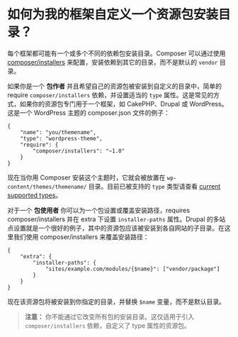 # 如何为我的框架自定义一个资源包安装目录？

每个框架都可能有一个或多个不同的依赖包安装目录。Composer 可以通过使用 [composer/installers](https://github.com/composer/installers) 来配置，安装依赖到其它的目录，而不是默认的 `vendor` 目录。

如果你是一个 **包作者** 并且希望自己的资源包被安装到自定义的目录中，简单的 require `composer/installers` 依赖，并设置适当的 `type` 属性。这是常见的方式，如果你的资源包专门用于一个框架，如 CakePHP、Drupal 或 WordPress。这是一个 WordPress 主题的 composer.json 文件的例子：

    {
        "name": "you/themename",
        "type": "wordpress-theme",
        "require": {
            "composer/installers": "~1.0"
        }
    }

现在当你用 Composer 安装这个主题时，它就会被放置在 `wp-content/themes/themename/` 目录。目前已被支持的 `type` 类型请查看 [current supported types](https://github.com/composer/installers#current-supported-types)。

对于一个 **包使用者** 你可以为一个包设置或覆盖安装路径，requires composer/installers 并在 extra 下设置 `installer-paths` 属性。Drupal 的多站点设置就是一个很好的例子，其中的资源包应该被安装到各自网站的子目录。在这里我们使用 composer/installers 来覆盖安装路径：

    {
        "extra": {
            "installer-paths": {
                "sites/example.com/modules/{$name}": ["vendor/package"]
            }
        }
    }

现在该资源包将被安装到你指定的目录，并替换 `$name` 变量，而不是默认目录。

> **注意：** 你不能通过它改变所有包的安装目录。这仅适用于引入 `composer/installers` 依赖，自定义了 type 属性的资源包。